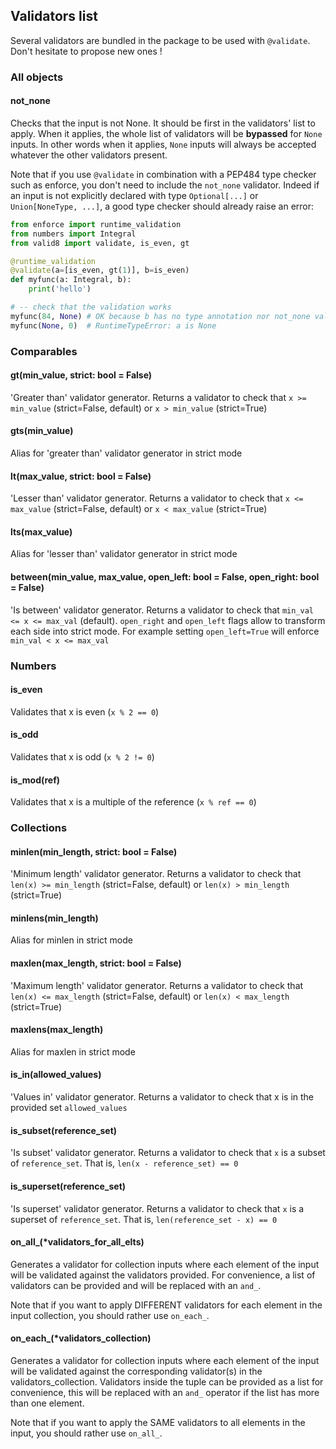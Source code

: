 ## Validators list

Several validators are bundled in the package to be used with `@validate`. Don't hesitate to propose new ones !

### All objects

#### not_none

Checks that the input is not None. It should be first in the validators' list to apply. When it applies, the whole list of validators will be **bypassed** for `None` inputs. In other words when it applies, `None` inputs will always be accepted whatever the other validators present. 

Note that if you use `@validate` in combination with a PEP484 type checker such as enforce, you don't need to include the `not_none` validator. Indeed if an input is not explicitly declared with type `Optional[...]` or `Union[NoneType, ...]`, a good type checker should already raise an error:

```python
from enforce import runtime_validation
from numbers import Integral
from valid8 import validate, is_even, gt

@runtime_validation
@validate(a=[is_even, gt(1)], b=is_even)
def myfunc(a: Integral, b):
    print('hello')

# -- check that the validation works
myfunc(84, None) # OK because b has no type annotation nor not_none validator
myfunc(None, 0)  # RuntimeTypeError: a is None
```


### Comparables

#### gt(min_value, strict: bool = False)

'Greater than' validator generator. Returns a validator to check that `x >= min_value` (strict=False, default) or `x > min_value` (strict=True)

#### gts(min_value)

Alias for 'greater than' validator generator in strict mode

#### lt(max_value, strict: bool = False)

'Lesser than' validator generator. Returns a validator to check that `x <= max_value` (strict=False, default) or `x < max_value` (strict=True)

#### lts(max_value)

Alias for 'lesser than' validator generator in strict mode

#### between(min_value, max_value, open_left: bool = False, open_right: bool = False)

'Is between' validator generator. Returns a validator to check that `min_val <= x <= max_val` (default). `open_right` and `open_left` flags allow to transform each side into strict mode. For example setting `open_left=True` will enforce `min_val < x <= max_val`

### Numbers

#### is_even

Validates that x is even (`x % 2 == 0`)

#### is_odd

Validates that x is odd (`x % 2 != 0`)

#### is_mod(ref)

Validates that x is a multiple of the reference (`x % ref == 0`)


### Collections

#### minlen(min_length, strict: bool = False)

'Minimum length' validator generator. Returns a validator to check that `len(x) >= min_length` (strict=False, default) or `len(x) > min_length` (strict=True)

#### minlens(min_length)

Alias for minlen in strict mode

#### maxlen(max_length, strict: bool = False)

'Maximum length' validator generator. Returns a validator to check that `len(x) <= max_length` (strict=False, default) or `len(x) < max_length` (strict=True)

#### maxlens(max_length)

Alias for maxlen in strict mode

#### is_in(allowed_values)

'Values in' validator generator. Returns a validator to check that x is in the provided set `allowed_values`

#### is_subset(reference_set)

'Is subset' validator generator. Returns a validator to check that `x` is a subset of `reference_set`. That is, `len(x - reference_set) == 0`

#### is_superset(reference_set)

'Is superset' validator generator. Returns a validator to check that `x` is a superset of `reference_set`. That is, `len(reference_set - x) == 0`

#### on_all_(*validators_for_all_elts)

Generates a validator for collection inputs where each element of the input will be validated against the validators provided. For convenience, a list of validators can be provided and will be replaced with an `and_`.

Note that if you want to apply DIFFERENT validators for each element in the input collection, you should rather use `on_each_`.

#### on_each_(*validators_collection)

Generates a validator for collection inputs where each element of the input will be validated against the corresponding validator(s) in the validators_collection. Validators inside the tuple can be provided as a list for convenience, this will be replaced with an `and_` operator if the list has more than one element.

Note that if you want to apply the SAME validators to all elements in the input, you should rather use `on_all_`.
